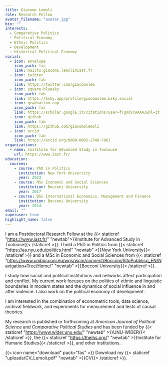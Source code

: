 ```yaml
---
title: Giacomo Lemoli
role: Research Fellow
avatar_filename: "avatar.jpg"
bio: ""
interests:
  - Comparative Politics
  - Political Economy 
  - Ethnic Politics
  - Development
  - Historical Political Economy
social:
  - icon: envelope
    icon_pack: fas
    link: mailto:giacomo.lemoli@iast.fr
  - icon: twitter
    icon_pack: fab
    link: https://twitter.com/giacomolem
  - icon: square-bluesky
    icon_pack: fab
    link: https://bsky.app/profile/giacomolem.bsky.social
  - icon: graduation-cap
    icon_pack: fas
    link: https://scholar.google.it/citations?user=fTgXdvcAAAAJ&hl=it
  - icon: github
    icon_pack: fab
    link: https://github.com/giacomolemoli
  - icon: orcid
    icon_pack: fab
    link: https://orcid.org/0000-0002-2748-7862
organizations:
  - name: Institute for Advanced Study in Toulouse
    url: https://www.iast.fr/
education:
  courses:
    - course: PhD in Politics
      institution: New York University
      year: 2023
    - course: MSc Economic and Social Sciences
      institution: Bocconi University
      year: 2017
    - course: BSc International Economics, Management and Finance
      institution: Bocconi University
      year: 2014
email: ""
superuser: true
highlight_name: false
---
```


I am a Postdoctoral Research Fellow at the {{< staticref "https://www.iast.fr/" "newtab">}}Institute for Advanced Study in Toulouse{{< /staticref >}}. I hold a PhD in Politics from {{< staticref "https://as.nyu.edu/politics.html" "newtab" >}}New York University{{< /staticref >}} and a MSc in Economic and Social Sciences from {{< staticref "https://www.unibocconi.eu/wps/wcm/connect/Bocconi/SitoPubblico_EN/Navigation+Tree/Home/" "newtab" >}}Bocconi University{{< /staticref >}}. 

I study how social and political institutions and networks affect participation and conflict. My current work focuses on the politics of ethnic and linguistic boundaries in modern states and the dynamics of social influence in and after violence. I also work on the political economy of development.

I am interested in the combination of econometric tools, data science, archival fieldwork, and experiments for measurement and tests of causal theories. 

My research is published or forthcoming at *American Journal of Political Science* and *Comparative Political Studies* and has been funded by {{< staticref "https://www.wider.unu.edu/" "newtab" >}}UNU-WIDER{{< /staticref >}}, the {{< staticref "https://theihs.org/" "newtab" >}}Institute for Humane Studies{{< /staticref >}}, and other institutions.

{{< icon name="download" pack="fas" >}} Download my {{< staticref "uploads/CV_Lemoli.pdf" "newtab" >}}CV{{< /staticref >}}.
